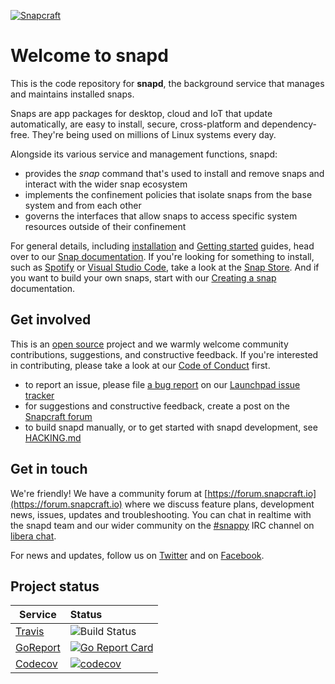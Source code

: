 [![Snapcraft](https://avatars2.githubusercontent.com/u/19532717?s=200)](https://snapcraft.io)

# Welcome to snapd

This is the code repository for **snapd**, the background service that manages
and maintains installed snaps. 

Snaps are app packages for desktop, cloud and IoT that update automatically,
are easy to install, secure, cross-platform and dependency-free. They're being
used on millions of Linux systems every day.

Alongside its various service and management functions, snapd:
- provides the _snap_ command that's used to install and remove snaps and
  interact with the wider snap ecosystem
- implements the confinement policies that isolate snaps from the base system
  and from each other
- governs the interfaces that allow snaps to access specific system resources
  outside of their confinement

For general details, including
[installation](https://snapcraft.io/docs/installing-snapd) and [Getting
started](https://snapcraft.io/docs/getting-started) guides, head over to our
[Snap documentation](https://snapcraft.io/docs). If you're looking for
something to install, such as [Spotify](https://snapcraft.io/spotify) or
[Visual Studio Code](https://snapcraft.io/code), take a look at the [Snap
Store](https://snapcraft.io/store). And if you want to build your own snaps,
start with our [Creating a snap](https://snapcraft.io/docs/creating-a-snap)
documentation.

## Get involved

This is an [open source](COPYING) project and we warmly welcome community
contributions, suggestions, and constructive feedback. If you're interested in
contributing, please take a look at our [Code of Conduct](CODE_OF_CONDUCT.md)
first.

- to report an issue, please file [a bug
  report](https://bugs.launchpad.net/snappy/+filebug) on our [Launchpad issue
tracker](https://bugs.launchpad.net/snappy/)
- for suggestions and constructive feedback, create a post on the [Snapcraft
  forum](https://forum.snapcraft.io/c/snapd)
- to build snapd manually, or to get started with snapd development, see
  [HACKING.md](HACKING.md)

## Get in touch

We're friendly! We have a community forum at
[https://forum.snapcraft.io](https://forum.snapcraft.io) where we discuss
feature plans, development news, issues, updates and troubleshooting. You can
chat in realtime with the snapd team and our wider community on the
[#snappy](https://web.libera.chat?channel=#snappy) IRC channel on
[libera chat](https://libera.chat/).

For news and updates, follow us on [Twitter](https://twitter.com/snapcraftio)
and on [Facebook](https://www.facebook.com/snapcraftio).

## Project status

| Service | Status |
|-----|:---|
| [Travis](https://travis-ci.org/) |  ![Build Status][travis-image]  |
| [GoReport](https://goreportcard.com/) |  [![Go Report Card][goreportcard-image]][goreportcard-url] |
| [Codecov](https://codecov.io/) |  [![codecov][codecov-image]][codecov-url] |

[travis-image]: https://travis-ci.org/snapcore/snapd.svg?branch=master
[travis-url]: https://travis-ci.org/snapcore/snapd

[goreportcard-image]: https://goreportcard.com/badge/github.com/snapcore/snapd
[goreportcard-url]: https://goreportcard.com/report/github.com/snapcore/snapd

[coveralls-image]: https://coveralls.io/repos/snapcore/snapd/badge.svg?branch=master&service=github
[coveralls-url]: https://coveralls.io/github/snapcore/snapd?branch=master

[codecov-url]: https://codecov.io/gh/snapcore/snapd
[codecov-image]: https://codecov.io/gh/snapcore/snapd/branch/master/graph/badge.svg
